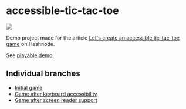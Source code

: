 # accessible-tic-tac-toe

![](https://cdn.hashnode.com/res/hashnode/image/upload/v1636917105614/h8aawCY2k.gif)

Demo project made for the article [Let's create an accessible tic-tac-toe game](https://savvasstephanides.hashnode.dev/lets-create-an-accessible-tic-tac-toe-game) on Hashnode.

See [playable demo](https://savvas.me/stuff/accessible-tictactoe/).

## Individual branches

* [Initial game](https://github.com/SavvasStephanides/accessible-tic-tac-toe/tree/initial-game)
* [Game after keyboard accessibility](https://github.com/SavvasStephanides/accessible-tic-tac-toe/tree/keyboard-a11y)
* [Game after screen reader support](https://github.com/SavvasStephanides/accessible-tic-tac-toe/tree/screen-reader-support)
